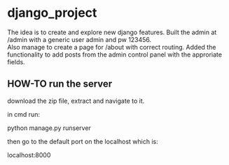 # django_project
 The idea is to create and explore new django features.
 Built the admin at /admin with a generic user admin and pw 123456.  
 Also manage to create a page for /about with correct routing.
 Added the functionality to add posts from the admin control panel with the approriate fields.

 ## HOW-TO run the server
 download the zip file, extract and navigate to it.
 
 in cmd run:
 
  python manage.py runserver
 
 then go to the default port on the localhost which is:
 
  localhost:8000

